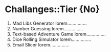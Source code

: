 # Challanges::Tier {No}

001. Mad Libs Generator
	lorem...............
002. Number Guessing
	lorem...............
003. Text-based Adventure Game
	lorem...............
005. Dice Rolling Simulator
	lorem...............
010. Email Slicer
	lorem...............

